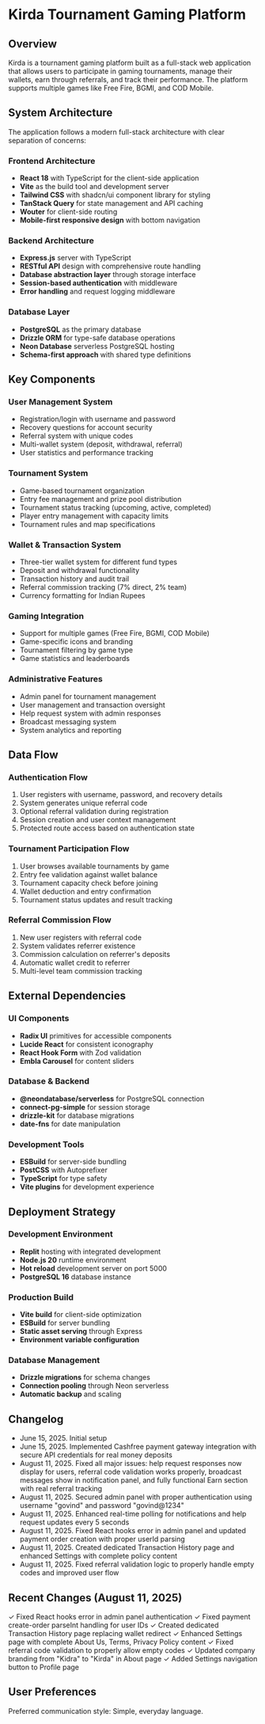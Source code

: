 # Kirda Tournament Gaming Platform

## Overview
Kirda is a tournament gaming platform built as a full-stack web application that allows users to participate in gaming tournaments, manage their wallets, earn through referrals, and track their performance. The platform supports multiple games like Free Fire, BGMI, and COD Mobile.

## System Architecture
The application follows a modern full-stack architecture with clear separation of concerns:

### Frontend Architecture
- **React 18** with TypeScript for the client-side application
- **Vite** as the build tool and development server
- **Tailwind CSS** with shadcn/ui component library for styling
- **TanStack Query** for state management and API caching
- **Wouter** for client-side routing
- **Mobile-first responsive design** with bottom navigation

### Backend Architecture
- **Express.js** server with TypeScript
- **RESTful API** design with comprehensive route handling
- **Database abstraction layer** through storage interface
- **Session-based authentication** with middleware
- **Error handling** and request logging middleware

### Database Layer
- **PostgreSQL** as the primary database
- **Drizzle ORM** for type-safe database operations
- **Neon Database** serverless PostgreSQL hosting
- **Schema-first approach** with shared type definitions

## Key Components

### User Management System
- Registration/login with username and password
- Recovery questions for account security
- Referral system with unique codes
- Multi-wallet system (deposit, withdrawal, referral)
- User statistics and performance tracking

### Tournament System
- Game-based tournament organization
- Entry fee management and prize pool distribution
- Tournament status tracking (upcoming, active, completed)
- Player entry management with capacity limits
- Tournament rules and map specifications

### Wallet & Transaction System
- Three-tier wallet system for different fund types
- Deposit and withdrawal functionality
- Transaction history and audit trail
- Referral commission tracking (7% direct, 2% team)
- Currency formatting for Indian Rupees

### Gaming Integration
- Support for multiple games (Free Fire, BGMI, COD Mobile)
- Game-specific icons and branding
- Tournament filtering by game type
- Game statistics and leaderboards

### Administrative Features
- Admin panel for tournament management
- User management and transaction oversight
- Help request system with admin responses
- Broadcast messaging system
- System analytics and reporting

## Data Flow

### Authentication Flow
1. User registers with username, password, and recovery details
2. System generates unique referral code
3. Optional referral validation during registration
4. Session creation and user context management
5. Protected route access based on authentication state

### Tournament Participation Flow
1. User browses available tournaments by game
2. Entry fee validation against wallet balance
3. Tournament capacity check before joining
4. Wallet deduction and entry confirmation
5. Tournament status updates and result tracking

### Referral Commission Flow
1. New user registers with referral code
2. System validates referrer existence
3. Commission calculation on referrer's deposits
4. Automatic wallet credit to referrer
5. Multi-level team commission tracking

## External Dependencies

### UI Components
- **Radix UI** primitives for accessible components
- **Lucide React** for consistent iconography
- **React Hook Form** with Zod validation
- **Embla Carousel** for content sliders

### Database & Backend
- **@neondatabase/serverless** for PostgreSQL connection
- **connect-pg-simple** for session storage
- **drizzle-kit** for database migrations
- **date-fns** for date manipulation

### Development Tools
- **ESBuild** for server-side bundling
- **PostCSS** with Autoprefixer
- **TypeScript** for type safety
- **Vite plugins** for development experience

## Deployment Strategy

### Development Environment
- **Replit** hosting with integrated development
- **Node.js 20** runtime environment
- **Hot reload** development server on port 5000
- **PostgreSQL 16** database instance

### Production Build
- **Vite build** for client-side optimization
- **ESBuild** for server bundling
- **Static asset serving** through Express
- **Environment variable configuration**

### Database Management
- **Drizzle migrations** for schema changes
- **Connection pooling** through Neon serverless
- **Automatic backup** and scaling

## Changelog
- June 15, 2025. Initial setup
- June 15, 2025. Implemented Cashfree payment gateway integration with secure API credentials for real money deposits
- August 11, 2025. Fixed all major issues: help request responses now display for users, referral code validation works properly, broadcast messages show in notification panel, and fully functional Earn section with real referral tracking
- August 11, 2025. Secured admin panel with proper authentication using username "govind" and password "govind@1234"
- August 11, 2025. Enhanced real-time polling for notifications and help request updates every 5 seconds
- August 11, 2025. Fixed React hooks error in admin panel and updated payment order creation with proper userId parsing
- August 11, 2025. Created dedicated Transaction History page and enhanced Settings with complete policy content
- August 11, 2025. Fixed referral validation logic to properly handle empty codes and improved user flow

## Recent Changes (August 11, 2025)
✓ Fixed React hooks error in admin panel authentication
✓ Fixed payment create-order parseInt handling for user IDs
✓ Created dedicated Transaction History page replacing wallet redirect
✓ Enhanced Settings page with complete About Us, Terms, Privacy Policy content
✓ Fixed referral code validation to properly allow empty codes
✓ Updated company branding from "Kidra" to "Kirda" in About page
✓ Added Settings navigation button to Profile page

## User Preferences
Preferred communication style: Simple, everyday language.